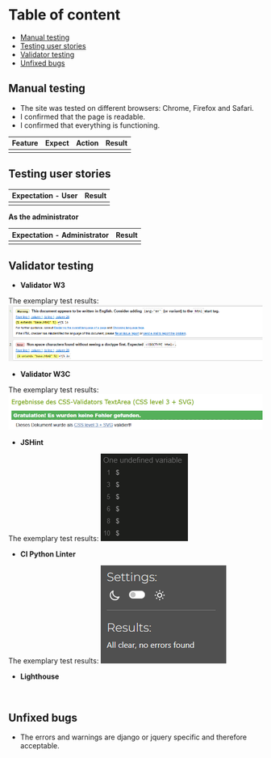 # Table of content

- [Manual testing](#manual-testing)
- [Testing user stories](#testing-user-stories)
- [Validator testing](#validator-testing)
- [Unfixed bugs](#unfixed-bugs)


## Manual testing

- The site was tested on different browsers: Chrome, Firefox and Safari.
- I confirmed that the page is readable.
- I confirmed that everything is functioning.

| **Feature** | **Expect** | **Action** | **Result** |
|---------------------|--------------------|--------------------------|------------------------------|
|  |  |  |  |


## Testing user stories

| **Expectation - User** | **Result**|
|--------------|------------|
| |  |


**As the administrator**

| **Expectation - Administrator** | **Result**|
|--------------|------------|
|  |  |


## Validator testing

- **Validator W3**

The exemplary test results: ![image of HTML Testing](readme-images/html.png)

- **Validator W3C**

The exemplary test results: ![image of CSS Testing](readme-images/css.png)

- **JSHint**

The exemplary test results: ![image of JS Testing](readme-images/js.png)

- **CI Python Linter**

The exemplary test results: ![image of PEP8 Testing](readme-images/pep8.png)


- **Lighthouse**

![]()

## Unfixed bugs

- The errors and warnings are django or jquery specific and therefore acceptable.